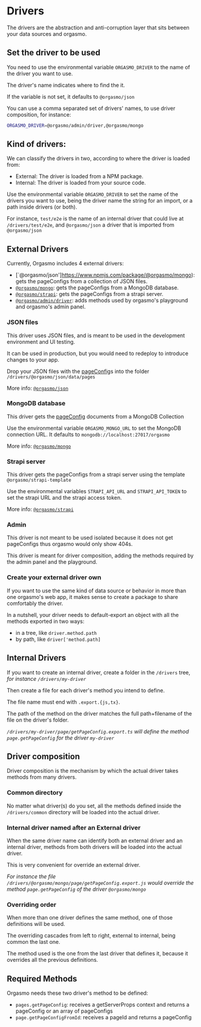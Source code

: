 # Drivers

The drivers are the abstraction and anti-corruption layer that sits between your data sources and orgasmo.

## Set the driver to be used

You need to use the environmental variable `ORGASMO_DRIVER` to the name of the driver you want to use.

The driver's name indicates where to find the it.

If the variable is not set, it defaults to `@orgasmo/json`

You can use a comma separated set of drivers' names, to use driver composition, for instance:

```sh
ORGASMO_DRIVER=@orgasmo/admin/driver,@orgasmo/mongo
```

## Kind of drivers:

We can classify the drivers in two, according to where the driver is loaded from:

- External: The driver is loaded from a NPM package.
- Internal: The driver is loaded from your source code.

Use the environmental variable `ORGASMO_DRIVER` to set the name of the drivers you want to use, being the driver name the string for an import, or a path inside drivers (or both).

For instance, `test/e2e` is the name of an internal driver that could live at `/drivers/test/e2e`, and `@orgasmo/json` a driver that is imported from `@orgasmo/json`

## External Drivers

Currently, Orgasmo includes 4 external drivers:

- [`@orgasmo/json']https://www.npmjs.com/package/@orgasmo/mongo): gets the pageConfigs from a collection of JSON files.
- [`@orgasmo/mongo`](https://www.npmjs.com/package/@orgasmo/mongo): gets the pageConfigs from a MongoDB database.
- [`@orgasmo/strapi`](https://www.npmjs.com/package/@orgasmo/strapi): gets the pageConfigs from a strapi server.
- [`@orgasmo/admin/driver`](https://www.npmjs.com/package/@orgasmo/admin): adds methods used by orgasmo's playground and orgasmo's admin panel.

### JSON files

This driver uses JSON files, and is meant to be used in the development environment and UI testing.

It can be used in production, but you would need to redeploy to introduce changes to your app.

Drop your JSON files with the [pageConfig](GettingStarted/pageConfig.md)s into the folder `/drivers/@orgasmo/json/data/pages`

More info: [`@orgasmo/json`](https://www.npmjs.com/package/@orgasmo/json)

### MongoDB database

This driver gets the [pageConfig](GettingStarted/pageConfig.md) documents from a MongoDB Collection

Use the environmental variable `ORGASMO_MONGO_URL` to set the MongoDB connection URL. It defaults to `mongodb://localhost:27017/orgasmo`

More info: [`@orgasmo/mongo`](https://www.npmjs.com/package/@orgasmo/mongo)

### Strapi server

This driver gets the pageConfigs from a strapi server using the template `@orgasmo/strapi-template`

Use the environmental variables `STRAPI_API_URL` and `STRAPI_API_TOKEN` to set the strapi URL and the strapi access token.

More info: [`@orgasmo/strapi`](https://www.npmjs.com/package/@orgasmo/strapi)

### Admin

This driver is not meant to be used isolated because it does not get pageConfigs thus orgasmo would only show 404s.

This driver is meant for driver composition, adding the methods required by the admin panel and the playground.

### Create your external driver own

If you want to use the same kind of data source or behavior in more than one orgasmo's web app, it makes sense to create a package to share comfortably the driver.

In a nutshell, your driver needs to default-export an object with all the methods exported in two ways:

- in a tree, like `driver.method.path`
- by path, like `driver['method.path]`

## Internal Drivers

If you want to create an internal driver, create a folder in the `/drivers` tree, _for instance `/drivers/my-driver`_

Then create a file for each driver's method you intend to define.

The file name must end with `.export.{js,tx}`.

The path of the method on the driver matches the full path+filename of the file on the driver's folder.

_`/drivers/my-driver/page/getPageConfig.export.ts` will define the method `page.getPageConfig` for the driver `my-driver`_

## Driver composition

Driver composition is the mechanism by which the actual driver takes methods from many drivers.

### Common directory

No matter what driver(s) do you set, all the methods defined inside the `/drivers/common` directory will be loaded into the actual driver.

### Internal driver named after an External driver

When the same driver name can identify both an external driver and an internal driver, methods from both drivers will be loaded into the actual driver.

This is very convenient for override an external driver.

_For instance the file `/drivers/@orgasmo/mongo/page/getPageConfig.export.js` would override the method `page.getPageConfig` of the driver `@orgasmo/mongo`_

### Overriding order

When more than one driver defines the same method, one of those definitions will be used.

The overriding cascades from left to right, external to internal, being common the last one.

The method used is the one from the last driver that defines it, because it overrides all the previous definitions.

## Required Methods

Orgasmo needs these two driver's method to be defined:

- `pages.getPageConfig`: receives a getServerProps context and returns a pageConfig or an array of pageConfigs
- `page.getPageConfigFromId`: receives a pageId and returns a pageConfig

